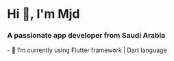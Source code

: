 <h1 align="left">Hi 👋, I'm Mjd</h1>
<h3 align="left">A passionate app developer from Saudi Arabia</h3>
- 🌱 I’m currently using  Flutter framework | Dart language
<p align="left">
</p>



